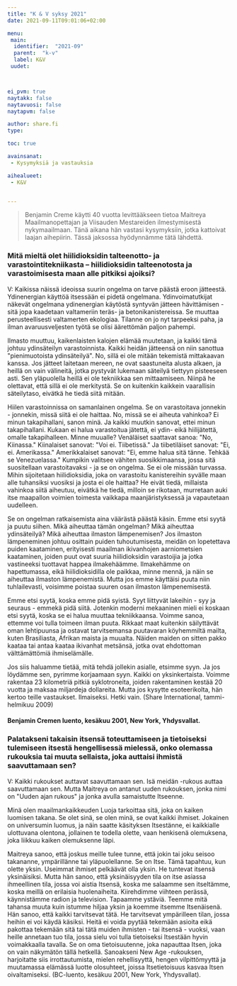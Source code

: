 ```yaml
---
title: "K & V syksy 2021"
date: 2021-09-11T09:01:06+02:00

menu:
 main:
  identifier:  "2021-09"
  parent:  "k-v"
  label: K&V
 uudet:



ei_pvm: true
naytakk: false
naytavuosi: false
naytapvm: false

author: share.fi
type:

toc: true

avainsanat:
 - Kysymyksiä ja vastauksia

aihealueet:
 - K&V


---
```

> Benjamin Creme käytti 40 vuotta levittääkseen tietoa Maitreya Maailmanopettajan ja Viisauden Mestareiden ilmestymisestä nykymaailmaan. Tänä aikana hän vastasi kysymyksiin, jotka kattoivat laajan aihepiirin. Tässä jaksossa hyödynnämme tätä lähdettä.

### Mitä mieltä olet hiilidioksidin talteenotto- ja varastointitekniikasta – hiilidioksidin talteenotosta ja varastoimisesta maan alle pitkiksi ajoiksi?
V: Kaikissa näissä ideoissa suurin ongelma on tarve päästä eroon jätteestä. Ydinenergian käyttöä itsessään ei pidetä ongelmana. Ydinvoimatutkijat näkevät ongelmana ydinenergian käytöstä syntyvän jätteen hävittämisen - sitä jopa kaadetaan valtameriin teräs- ja betonikanistereissa. Se muuttaa perusteellisesti valtamerten ekologiaa. Tilanne on jo nyt tarpeeksi paha, ja ilman avaruusveljesten työtä se olisi äärettömän paljon pahempi.

Ilmasto muuttuu, kaikenlaisten kalojen elämää muutetaan, ja kaikki tämä johtuu ydinsäteilyn varastoinnista. Kaikki heidän jätteensä on niin sanottua "pienimuotoista ydinsäteilyä". No, sillä ei ole mitään tekemistä mittakaavan kanssa. Jos jätteet laitetaan mereen, ne ovat saastuneita alusta alkaen, ja heillä on vain välineitä, jotka pystyvät lukemaan säteilyä tiettyyn pisteeseen asti. Sen yläpuolella heillä ei ole tekniikkaa sen mittaamiseen. Niinpä he olettavat, että sillä ei ole merkitystä. Se on kuitenkin kaikkein vaarallisin säteilytaso, eivätkä he tiedä siitä mitään.

Hiilen varastoinnissa on samanlainen ongelma. Se on varastoitava jonnekin - jonnekin, missä siitä ei ole haittaa. No, missä se ei aiheuta vahinkoa? Ei minun takapihallani, sanon minä. Ja kaikki muutkin sanovat, ettei minun takapihallani. Kukaan ei halua varastoitua jätettä, ei ydin- eikä hiilijätettä, omalle takapihalleen. Minne muualle? Venäläiset saattavat sanoa: "No, Kiinassa." Kiinalaiset sanovat: "Voi ei. Tiibetissä." Ja tiibetiläiset sanovat: "Ei, ei. Amerikassa." Amerikkalaiset sanovat: "Ei, emme halua sitä tänne. Tehkää se Venezuelassa." Kumpikin valitsee vähiten suosikkimaansa, jossa sitä suositellaan varastoitavaksi - ja se on ongelma. Se ei ole missään turvassa. Mihin sijoitetaan hiilidioksidia, joka on varastoitu kanistereihin syvälle maan alle tuhansiksi vuosiksi ja josta ei ole haittaa? He eivät tiedä, millaista vahinkoa siitä aiheutuu, eivätkä he tiedä, milloin se rikotaan, murretaan auki itse maapallon voimien toimesta vaikkapa maanjäristyksessä ja vapautetaan uudelleen.

Se on ongelman ratkaisemista aina väärästä päästä käsin. Emme etsi syytä ja puutu siihen. Mikä aiheuttaa tämän ongelman? Mikä aiheuttaa ydinsäteilyä? Mikä aiheuttaa ilmaston lämpenemisen? Jos ilmaston lämpeneminen johtuu osittain puiden tuhoutumisesta, meidän on lopetettava puiden kaataminen, erityisesti maailman ikivanhojen aarniometsien kaataminen, joiden puut ovat suuria hiilidioksidin varastoijia ja jotka vastineeksi tuottavat happea ilmakehäämme. Ilmakehämme on hapettumassa, eikä hiilidioksidilla ole paikkaa, minne mennä, ja näin se aiheuttaa ilmaston lämpenemistä. Mutta jos emme käyttäisi puuta niin tuhlailevasti, voisimme poistaa suuren osan ilmaston lämpenemisestä.

Emme etsi syytä, koska emme pidä syistä. Syyt liittyvät lakeihin - syy ja seuraus - emmekä pidä siitä. Jotenkin moderni mekaaninen mieli ei koskaan etsi syytä, koska se ei halua muuttaa tekniikkaansa. Voimme sanoa, ettemme voi tulla toimeen ilman puuta. Rikkaat maat kuitenkin säilyttävät oman lehtipuunsa ja ostavat tarvitsemansa puutavaran köyhemmiltä mailta, kuten Brasiliasta, Afrikan maista ja muualta. Näiden maiden on sitten pakko kaataa tai antaa kaataa ikivanhat metsänsä, jotka ovat ehdottoman välttämättömiä ihmiselämälle.

Jos siis haluamme tietää, mitä tehdä jollekin asialle, etsimme syyn. Ja jos löydämme sen, pyrimme korjaamaan syyn. Kaikki on yksinkertaista. Voimme rakentaa 23 kilometriä pitkiä syklotroneita, joiden rakentaminen kestää 20 vuotta ja maksaa miljardeja dollareita. Mutta jos kysytte esoteerikolta, hän kertoo teille vastaukset. Ilmaiseksi. Hetki vain. (Share International, tammi-helmikuu 2009)


#### Benjamin Cremen luento, kesäkuu 2001, New York, Yhdysvallat.
### Palatakseni takaisin itsensä toteuttamiseen ja tietoiseksi tulemiseen itsestä hengellisessä mielessä, onko olemassa rukouksia tai muuta sellaista, joka auttaisi ihmistä saavuttamaan sen?
V: Kaikki rukoukset auttavat saavuttamaan sen. Isä meidän -rukous auttaa saavuttamaan sen. Mutta Maitreya on antanut uuden rukouksen, jonka nimi on "Uuden ajan rukous" ja jonka avulla samaistutte Itseenne.

Minä olen maailmankaikkeuden Luoja tarkoittaa sitä, joka on kaiken luomisen takana. Se olet sinä, se olen minä, se ovat kaikki ihmiset. Jokainen on universumin luomus, ja näin saatte käsityksen Itsestänne, ei kaikkialle ulottuvana olentona, jollainen te todella olette, vaan henkisenä olemuksena, joka liikkuu kaiken olemuksenne läpi.

Maitreya sanoo, että joskus meille tulee tunne, että jokin tai joku seisoo takananne, ympärillänne tai yläpuolellanne. Se on Itse. Tämä tapahtuu, kun olette yksin. Useimmat ihmiset pelkäävät olla yksin. He tuntevat itsensä yksinäisiksi. Mutta hän sanoo, että yksinäisyyden tila on itse asiassa ihmeellinen tila, jossa voi aistia Itsensä, koska me salaamme sen itseltämme, koska meillä on erilaisia huolenaiheita. Kiirehdimme viihteen perässä, käynnistämme radion ja television. Tapaamme ystäviä. Teemme mitä tahansa muuta kuin istumme hiljaa yksin ja koemme itsemme Itsenäisenä. Hän sanoo, että kaikki tarvitsevat tätä. He tarvitsevat ympärilleen tilan, jossa heihin ei voi käydä käsiksi. Heitä ei voida pyytää tekemään asioita eikä pakottaa tekemään sitä tai tätä muiden ihmisten - tai itsensä - vuoksi, vaan heille annetaan tuo tila, jossa sielu voi tulla tietoiseksi Itsestään hyvin voimakkaalla tavalla. Se on oma tietoisuutenne, joka napauttaa Itsen, joka on vain näkymätön tällä hetkellä. Sanoakseni New Age -rukouksen, harjoitatte siis irrottautumista, mielen rehellisyyttä, hengen vilpittömyyttä ja muutamassa elämässä luotte olosuhteet, joissa Itsetietoisuus kasvaa Itsen oivaltamiseksi. (BC-luento, kesäkuu 2001, New York, Yhdysvallat).

